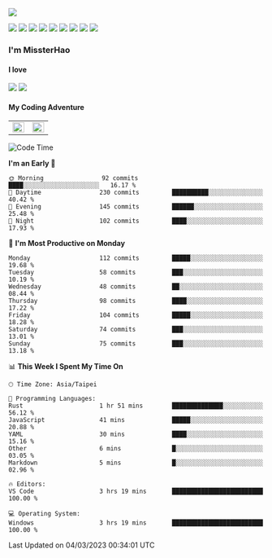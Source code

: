 ![](https://komarev.com/ghpvc/?username=MissterHao&color=ff69b4)

[![](https://img.shields.io/badge/Amazon%20AWS-%23232F3E?logo=amazon-aws&logoColor=white&style=for-the-badge)](https://aws.amazon.com/)
[![](https://img.shields.io/badge/Python-3776AB?style=for-the-badge&logo=python&logoColor=white)](https://www.djangoproject.com/)
[![](https://img.shields.io/badge/Django-092E20?style=for-the-badge&logo=django&logoColor=white)](https://www.python.org/)
[![](https://img.shields.io/badge/Rust-%23EB6400?style=for-the-badge&logo=rust&logoColor=white)](https://www.python.org/)
[![](https://img.shields.io/badge/Flask-23232F3E?style=for-the-badge&logo=flask&logoColor=white)](https://flask.palletsprojects.com/en/2.1.x/)
[![](https://img.shields.io/badge/go-%2300ADD8.svg?&style=for-the-badge&logo=go&logoColor=white)](https://golang.org/)
[![](https://img.shields.io/badge/javascript-%23F7DF1E.svg?&style=for-the-badge&logo=javascript&logoColor=black)](https://www.javascript.com/)
[![](https://img.shields.io/badge/mysql-%234479A1.svg?&style=for-the-badge&logo=mysql&logoColor=white)](https://www.mysql.com/)
[![](https://img.shields.io/badge/docker-%232496ED.svg?&style=for-the-badge&logo=docker&logoColor=white)](https://www.docker.com/)

### I'm MissterHao

#### I love  
![](https://img.shields.io/badge/Netflix-E50914?style=for-the-badge&logo=netflix&logoColor=white)
![](https://img.shields.io/badge/YouTube-FF0000?style=for-the-badge&logo=youtube&logoColor=white)

#### My Coding Adventure
<!-- Readme stats -->
<!-- https://github.com/anuraghazra/github-readme-stats -->
<table>
<tr>
    <td valign="top" width="50%">
    <img src="https://github-readme-stats.vercel.app/api?username=MissterHao&hide_border=true&show_icons=true&locale=en" align="left" style="width: 100%" />
    </td>
    <td valign="top" width="50%">
    <img src="https://github-readme-stats.vercel.app/api/top-langs?username=MissterHao&hide_border=true&show_icons=true&locale=en&layout=compact" align="left" style="width: 100%" />
    </td>
</tr>
</table>  


<!--START_SECTION:waka-->
![Code Time](http://img.shields.io/badge/Code%20Time-657%20hrs%2053%20mins-blue)

**I'm an Early 🐤** 

```text
🌞 Morning                92 commits          ████░░░░░░░░░░░░░░░░░░░░░   16.17 % 
🌆 Daytime                230 commits         ██████████░░░░░░░░░░░░░░░   40.42 % 
🌃 Evening                145 commits         ██████░░░░░░░░░░░░░░░░░░░   25.48 % 
🌙 Night                  102 commits         ████░░░░░░░░░░░░░░░░░░░░░   17.93 % 
```
📅 **I'm Most Productive on Monday** 

```text
Monday                   112 commits         █████░░░░░░░░░░░░░░░░░░░░   19.68 % 
Tuesday                  58 commits          ███░░░░░░░░░░░░░░░░░░░░░░   10.19 % 
Wednesday                48 commits          ██░░░░░░░░░░░░░░░░░░░░░░░   08.44 % 
Thursday                 98 commits          ████░░░░░░░░░░░░░░░░░░░░░   17.22 % 
Friday                   104 commits         █████░░░░░░░░░░░░░░░░░░░░   18.28 % 
Saturday                 74 commits          ███░░░░░░░░░░░░░░░░░░░░░░   13.01 % 
Sunday                   75 commits          ███░░░░░░░░░░░░░░░░░░░░░░   13.18 % 
```


📊 **This Week I Spent My Time On** 

```text
🕑︎ Time Zone: Asia/Taipei

💬 Programming Languages: 
Rust                     1 hr 51 mins        ██████████████░░░░░░░░░░░   56.12 % 
JavaScript               41 mins             █████░░░░░░░░░░░░░░░░░░░░   20.88 % 
YAML                     30 mins             ████░░░░░░░░░░░░░░░░░░░░░   15.16 % 
Other                    6 mins              █░░░░░░░░░░░░░░░░░░░░░░░░   03.05 % 
Markdown                 5 mins              █░░░░░░░░░░░░░░░░░░░░░░░░   02.96 % 

🔥 Editors: 
VS Code                  3 hrs 19 mins       █████████████████████████   100.00 % 

💻 Operating System: 
Windows                  3 hrs 19 mins       █████████████████████████   100.00 % 
```


 Last Updated on 04/03/2023 00:34:01 UTC
<!--END_SECTION:waka-->

<!--
**MissterHao/MissterHao** is a ✨ _special_ ✨ repository because its `README.md` (this file) appears on your GitHub profile.

Here are some ideas to get you started:

- 🔭 I’m currently working on ...
- 🌱 I’m currently learning ...
- 👯 I’m looking to collaborate on ...
- 🤔 I’m looking for help with ...
- 💬 Ask me about ...
- 📫 How to reach me: ...
- 😄 Pronouns: ...
- ⚡ Fun fact: ...
-->
